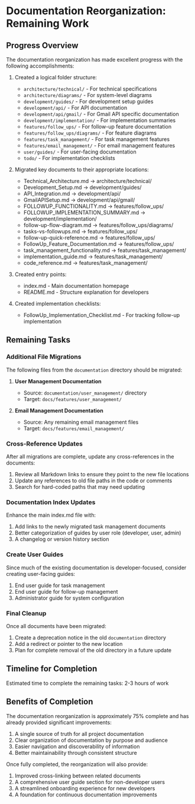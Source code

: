 # Documentation Reorganization: Remaining Work

## Progress Overview
The documentation reorganization has made excellent progress with the following accomplishments:

1. Created a logical folder structure:
   - `architecture/technical/` - For technical specifications
   - `architecture/diagrams/` - For system-level diagrams
   - `development/guides/` - For development setup guides
   - `development/api/` - For API documentation
   - `development/api/gmail/` - For Gmail API specific documentation
   - `development/implementation/` - For implementation summaries
   - `features/follow_ups/` - For follow-up feature documentation
   - `features/follow_ups/diagrams/` - For feature diagrams
   - `features/task_management/` - For task management features
   - `features/email_management/` - For email management features
   - `user/guides/` - For user-facing documentation 
   - `todo/` - For implementation checklists

2. Migrated key documents to their appropriate locations:
   - Technical_Architecture.md → architecture/technical/
   - Development_Setup.md → development/guides/
   - API_Integration.md → development/api/
   - GmailAPISetup.md → development/api/gmail/
   - FOLLOWUP_FUNCTIONALITY.md → features/follow_ups/
   - FOLLOWUP_IMPLEMENTATION_SUMMARY.md → development/implementation/
   - follow-up-flow-diagram.md → features/follow_ups/diagrams/
   - tasks-vs-followups.md → features/follow_ups/
   - follow-up-quick-reference.md → features/follow_ups/
   - FollowUp_Feature_Documentation.md → features/follow_ups/
   - task_management_functionality.md → features/task_management/
   - implementation_guide.md → features/task_management/
   - code_reference.md → features/task_management/

3. Created entry points:
   - index.md - Main documentation homepage
   - README.md - Structure explanation for developers

4. Created implementation checklists:
   - FollowUp_Implementation_Checklist.md - For tracking follow-up implementation

## Remaining Tasks

### Additional File Migrations
The following files from the `documentation` directory should be migrated:

1. **User Management Documentation**
   - Source: `documentation/user_management/` directory
   - Target: `docs/features/user_management/`

2. **Email Management Documentation**
   - Source: Any remaining email management files
   - Target: `docs/features/email_management/`

### Cross-Reference Updates
After all migrations are complete, update any cross-references in the documents:

1. Review all Markdown links to ensure they point to the new file locations
2. Update any references to old file paths in the code or comments
3. Search for hard-coded paths that may need updating

### Documentation Index Updates
Enhance the main index.md file with:

1. Add links to the newly migrated task management documents
2. Better categorization of guides by user role (developer, user, admin)
3. A changelog or version history section

### Create User Guides
Since much of the existing documentation is developer-focused, consider creating user-facing guides:

1. End user guide for task management
2. End user guide for follow-up management
3. Administrator guide for system configuration

### Final Cleanup
Once all documents have been migrated:

1. Create a deprecation notice in the old `documentation` directory
2. Add a redirect or pointer to the new location
3. Plan for complete removal of the old directory in a future update

## Timeline for Completion
Estimated time to complete the remaining tasks: 2-3 hours of work

## Benefits of Completion
The documentation reorganization is approximately 75% complete and has already provided significant improvements:

1. A single source of truth for all project documentation
2. Clear organization of documentation by purpose and audience
3. Easier navigation and discoverability of information
4. Better maintainability through consistent structure

Once fully completed, the reorganization will also provide:

1. Improved cross-linking between related documents
2. A comprehensive user guide section for non-developer users
3. A streamlined onboarding experience for new developers
4. A foundation for continuous documentation improvements
